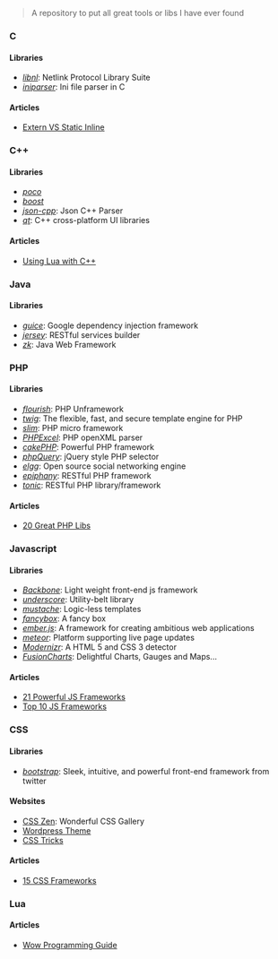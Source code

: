 > A repository to put all great tools or libs I have ever found 

### C
#### Libraries
* [*libnl*](http://www.infradead.org/~tgr/libnl/): Netlink Protocol Library Suite  
* [*iniparser*](http://ndevilla.free.fr/iniparser/): Ini file parser in C  

#### Articles
* [Extern VS Static Inline](http://elinux.org/Extern_Vs_Static_Inline)

### C++
#### Libraries
* [*poco*](http://pocoproject.org/)
* [*boost*](http://www.boost.org/)
* [*json-cpp*](https://github.com/mrtazz/json-cpp): Json C++ Parser
* [*qt*](http://qt.digia.com/product/): C++ cross-platform UI libraries

#### Articles
* [Using Lua with C++](http://csl.sublevel3.org/lua/)  

### Java
#### Libraries
* [*guice*](http://code.google.com/p/google-guice/): Google dependency injection framework  
* [*jersey*](http://jersey.java.net/): RESTful services builder  
* [*zk*](http://www.zkoss.org/): Java Web Framework

### PHP
#### Libraries
* [*flourish*](http://flourishlib.com/): PHP Unframework  
* [*twig*](http://twig.sensiolabs.org/): The flexible, fast, and secure template engine for PHP  
* [*slim*](http://www.slimframework.com/): PHP micro framework  
* [*PHPExcel*](https://github.com/PHPOffice/PHPExcel): PHP openXML parser  
* [*cakePHP*](http://cakephp.org/): Powerful PHP framework  
* [*phpQuery*](http://code.google.com/p/phpquery/): jQuery style PHP selector  
* [*elgg*](http://elgg.org/): Open source social networking engine  
* [*epiphany*](https://github.com/jmathai/epiphany): RESTful PHP framework  
* [*tonic*](http://peej.github.com/tonic/): RESTful PHP library/framework  

#### Articles
* [20 Great PHP Libs](http://komunitasweb.com/2009/03/20-great-php-library-you-need-to-know/)  

### Javascript
#### Libraries
* [*Backbone*](http://backbonejs.org/): Light weight front-end js framework  
* [*underscore*](http://underscorejs.org/): Utility-belt library  
* [*mustache*](http://mustache.github.com/): Logic-less templates  
* [*fancybox*](http://fancybox.net/): A fancy box  
* [*ember.js*](http://emberjs.com/): A framework for creating ambitious web applications  
* [*meteor*](http://www.meteor.com/): Platform supporting live page updates  
* [*Modernizr*](http://modernizr.com/): A HTML 5 and CSS 3 detector  
* [*FusionCharts*](http://www.fusioncharts.com/): Delightful Charts, Gauges and Maps...  

#### Articles
* [21 Powerful JS Frameworks](http://paranimage.com/21-powerful-javascript-frameworks/)  
* [Top 10 JS Frameworks](http://speckyboy.com/2008/04/01/top-10-javascript-frameworks-which-do-you-prefer/)  

### CSS
#### Libraries
* [*bootstrap*](http://twitter.github.com/bootstrap/): Sleek, intuitive, and powerful front-end framework from twitter  

#### Websites
* [CSS Zen](http://www.csszengarden.com/): Wonderful CSS Gallery
* [Wordpress Theme](http://wordpress.org/extend/themes/)
* [CSS Tricks](http://css-tricks.com/)

#### Articles
* [15 CSS Frameworks](http://blog.bingo929.com/css-frameworks-15.html)

### Lua

#### Articles
* [Wow Programming Guide](http://wowprogramming.com/)
